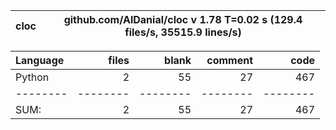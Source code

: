 cloc|github.com/AlDanial/cloc v 1.78  T=0.02 s (129.4 files/s, 35515.9 lines/s)
--- | ---

Language|files|blank|comment|code
:-------|-------:|-------:|-------:|-------:
Python|2|55|27|467
--------|--------|--------|--------|--------
SUM:|2|55|27|467
